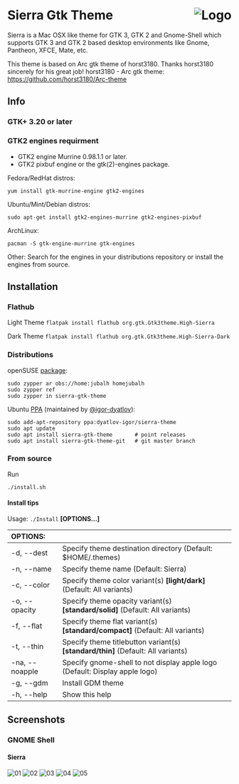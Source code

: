 <img src="https://github.com/vinceliuice/Sierra-gtk-theme/blob/imgs/logo.png" alt="Logo" align="right" /> Sierra Gtk Theme
======

Sierra is a Mac OSX like theme for GTK 3, GTK 2 and Gnome-Shell which supports GTK 3 and GTK 2 based desktop environments like Gnome, Pantheon, XFCE, Mate, etc.

This theme is based on Arc gtk theme of horst3180. Thanks horst3180 sincerely for his great job! 
horst3180 - Arc gtk theme: https://github.com/horst3180/Arc-theme

## Info

### GTK+ 3.20 or later

### GTK2 engines requirment
- GTK2 engine Murrine 0.98.1.1 or later.
- GTK2 pixbuf engine or the gtk(2)-engines package.

Fedora/RedHat distros:

    yum install gtk-murrine-engine gtk2-engines

Ubuntu/Mint/Debian distros:

    sudo apt-get install gtk2-engines-murrine gtk2-engines-pixbuf

ArchLinux:

    pacman -S gtk-engine-murrine gtk-engines

Other:
Search for the engines in your distributions repository or install the engines from source.

## Installation

### Flathub

Light Theme
`flatpak install flathub org.gtk.Gtk3theme.High-Sierra`

Dark Theme
`flatpak install flathub org.gtk.Gtk3theme.High-Sierra-Dark`

### Distributions

openSUSE [package](https://build.opensuse.org/package/show/home:jubalh/sierra-gtk-theme):
```
sudo zypper ar obs://home:jubalh homejubalh
sudo zypper ref
sudo zypper in sierra-gtk-theme
```
Ubuntu [PPA](https://launchpad.net/~dyatlov-igor/+archive/ubuntu/sierra-theme) (maintained by [@igor-dyatlov](https://github.com/igor-dyatlov)):
```
sudo add-apt-repository ppa:dyatlov-igor/sierra-theme
sudo apt update
sudo apt install sierra-gtk-theme       # point releases
sudo apt install sierra-gtk-theme-git   # git master branch
```

### From source

Run

    ./install.sh

#### Install tips

Usage:  `./Install`  **[OPTIONS...]**

|  OPTIONS:           | |
|:--------------------|:-------------|
|-d,  --dest           | Specify theme destination directory (Default: $HOME/.themes)|
|-n,  --name           | Specify theme name (Default: Sierra)|
|-c,  --color          | Specify theme color variant(s) **[light/dark]** (Default: All variants)|
|-o,  --opacity        | Specify theme opacity variant(s) **[standard/solid]** (Default: All variants)|
|-f,  --flat           | Specify theme flat variant(s) **[standard/compact]** (Default: All variants)|
|-t,  --thin           | Specify theme titlebutton variant(s) **[standard/thin]** (Default: All variants)|
|-na, --noapple        | Specify gnome-shell to not display apple logo (Default: Display apple logo)|
|-g,  --gdm            | Install GDM theme|
|-h,  --help           | Show this help|

## Screenshots

### GNOME Shell

#### Sierra
![01](https://github.com/vinceliuice/Sierra-gtk-theme/blob/imgs/screenshot1.jpeg?raw=true)
![02](https://github.com/vinceliuice/Sierra-gtk-theme/blob/imgs/screenshot2.jpeg?raw=true)
![03](https://github.com/vinceliuice/Sierra-gtk-theme/blob/imgs/screenshot3.jpeg?raw=true)
![04](https://github.com/vinceliuice/Sierra-gtk-theme/blob/imgs/screenshot4.jpeg?raw=true)
![05](https://github.com/vinceliuice/Sierra-gtk-theme/blob/imgs/screenshot5.jpeg?raw=true)
